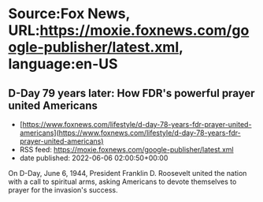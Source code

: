 # Source:Fox News, URL:https://moxie.foxnews.com/google-publisher/latest.xml, language:en-US

## D-Day 79 years later: How FDR's powerful prayer united Americans
 - [https://www.foxnews.com/lifestyle/d-day-78-years-fdr-prayer-united-americans](https://www.foxnews.com/lifestyle/d-day-78-years-fdr-prayer-united-americans)
 - RSS feed: https://moxie.foxnews.com/google-publisher/latest.xml
 - date published: 2022-06-06 02:00:50+00:00

On D-Day, June 6, 1944, President Franklin D. Roosevelt united the nation with a call to spiritual arms, asking Americans to devote themselves to prayer for the invasion&apos;s success.

